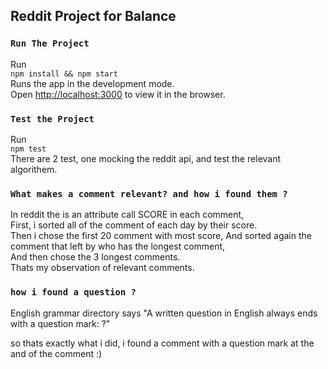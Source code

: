 ## Reddit Project for Balance

### `Run The Project`

Run  <br />
`npm install && npm start` <br />
Runs the app in the development mode.<br />
Open [http://localhost:3000](http://localhost:3000) to view it in the browser.

### `Test the Project`
Run  <br />
`npm test` <br />
There are 2 test, one mocking the reddit api, and test the relevant algorithem.


### `What makes a comment relevant? and how i found them ?`

In reddit the is an attribute call SCORE in each comment,<br />
First, i sorted all of the comment of each day by their score.<br />
Then i chose the first 20 comment with most score,
And sorted again the comment that left by who has the longest comment,<br />
And then chose the 3 longest comments. <br />
Thats my observation of relevant comments.

### `how i found a question ?`
English grammar directory says "A written question in English always ends with a question mark: ?"

so thats exactly what i did, i found a comment with a question mark at the and of the comment :)

